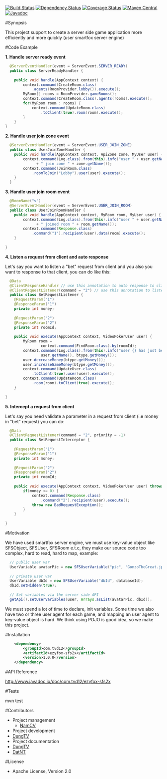 [![Build Status](https://travis-ci.org/youngmonkeys/ezyfox-sfs2x.svg?branch=master)](https://travis-ci.org/youngmonkeys/ezyfox-sfs2x)
[![Dependency Status](https://www.versioneye.com/user/projects/5749e142138081000ea4f078/badge.svg?style=flat)](https://www.versioneye.com/user/projects/5749e142138081000ea4f078)
[![Coverage Status](https://coveralls.io/repos/github/youngmonkeys/ezyfox-sfs2x/badge.svg?branch=master)](https://coveralls.io/github/youngmonkeys/ezyfox-sfs2x?branch=master)
[![Maven Central](https://maven-badges.herokuapp.com/maven-central/com.tvd12/ezyfox-sfs2x/badge.svg)](https://maven-badges.herokuapp.com/maven-central/com.tvd12/ezyfox-sfs2x)
[![Javadoc](https://javadoc-emblem.rhcloud.com/doc/com.tvd12/ezyfox-sfs2x/badge.svg)](http://www.javadoc.io/doc/com.tvd12/ezyfox-sfs2x)

#Synopsis

This project support to create a server side game application more efficiently and more quickly (user smartfox server engine)

#Code Example

**1. Handle server ready event**
```java
  @ServerEventHandler(event = ServerEvent.SERVER_READY)
  public class ServerReadyHandler {
    
    public void handle(AppContext context) {
        context.command(CreateRoom.class)
            .agents(RoomProvider.lobby()).execute();
        MyRoom[] rooms = RoomProvider.gameRooms(); 
        context.command(CreateRoom.class).agents(rooms).execute();
        for(MyRoom room : rooms) {
            context.command(UpdateRoom.class)
                .toClient(true).room(room).execute();
        }
    }
}
```

**2. Handle user join zone event**
```java
  @ServerEventHandler(event = ServerEvent.USER_JOIN_ZONE)
  public class UserJoinZoneHandler {
    public void handle(AppContext context, ApiZone zone, MyUser user) {
        context.command(Log.class).from(this).info("user " + user.getName() 
              + " join zone " + zone.getName());
        context.command(JoinRoom.class)
            .roomToJoin("Lobby").user(user).execute();
    }
  }
```

**3. Handle user join room event**

```java
  @RoomName("v")
  @ServerEventHandler(event = ServerEvent.USER_JOIN_ROOM)
  public class UserJoinRoomHandler {
    public void handle(AppContext context, MyRoom room, MyUser user) {
        context.command(Log.class).from(this).info("user " + user.getName() 
              + " joined room " + room.getName());
        context.command(Response.class)
            .command("1").recipient(user).data(room).execute();
    }
    
}
```

**4. Listen a request from client and auto response**

Let's say you want to listen a "bet" request from client and you also you want to response to that client, you can do like this:

```java
  @Data
  @ClientResponseHandler // use this annotation to auto response to client
  @ClientRequestListener(command = "2") // use this annotation to listen a request from client
  public class BetRequestListener {
    @RequestParam("1")
    @ResponseParam("1")
    private int money;
    
    @RequestParam("2")
    @ResponseParam("2")
    private int roomId;
    
    public void execute(AppContext context, VideoPokerUser user) {
        MyRoom room = 
                context.command(FindRoom.class).by(roomId);
        context.command(Log.class).from(this).info("user {} has just betted {} chips", 
                user.getName(), btype.getMoney());
        user.decreaseMoney(btype.getMoney());
        user.increaseGameMoney(btype.getMoney());
        context.command(UpdateUser.class)
            .toClient(true).user(user).execute();
        context.command(UpdateRoom.class)
            .room(room).toClient(true).execute();
    }
    
}

```

**5. Intercept a request from client**

Let's say you need validate a parameter in a request from client (i.e money in "bet" request) you can do:

```java
  @Data
  @ClientRequestListener(command = "2", priority = -1)
  public class BetRequestInterceptor {
    
    @RequestParam("1")
    @ResponseParam("1")
    private int money;
    
    @RequestParam("2")
    @ResponseParam("2")
    private int roomId;
    
    public void execute(AppContext context, VideoPokerUser user) throws Exception {
        if(money <= 0) {
            context.command(Response.class)
                .command("2").recipient(user).execute();
            throw new BadRequestException();
        }
    }
    
}
```

#Motivation

We have used smartfox server engine, we must use key-value object like SFSObject, SFSUser, SFSRoom e.t.c, they make our source code too complex, hard to read, hard to map, example:

```java
  // public user var
  UserVariable avatarPic = new SFSUserVariable("pic", "GonzoTheGreat.jpg");
   
  // private user var
  UserVariable dbId = new SFSUserVariable("dbId", databaseId);
  dbId.setHidden(true);
     
  // Set variables via the server side API
  getApi().setUserVariables(user, Arrays.asList(avatarPic, dbId));
```

We must spend a lot of time to declare, init variables. Some time we also have two or three user agent for each game, and mapping an user agent to key-value object is hard. We think using POJO is good idea, so we make this project.

#Installation

```xml
	<dependency>
		<groupId>com.tvd12</groupId>
		<artifactId>ezyfox-sfs2x</artifactId>
		<version>1.0.0</version>
	</dependency>
```

#API Reference

http://www.javadoc.io/doc/com.tvd12/ezyfox-sfs2x

#Tests

mvn test

#Contributors

- Project management 
  - [NamCV](mailto:cungvinhnam@gmail.com)
- Project development
 - [DungTV](mailto:dungtv192@gmail.com)
- Project documentation
 - [DungTV](mailto:dungtv192@gmail.com)
 - [DatNT](mailto:dat.fithou@gmail.com)

#License

- Apache License, Version 2.0
	

